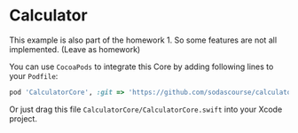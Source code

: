 # Calculator

This example is also part of the homework 1. So some features are not all implemented. (Leave as homework)

You can use `CocoaPods` to integrate this Core by adding following lines to your `Podfile`:
```ruby
pod 'CalculatorCore', :git => 'https://github.com/sodascourse/calculator.git', :branch => 'master'
```

Or just drag this file `CalculatorCore/CalculatorCore.swift` into your Xcode project.
